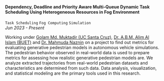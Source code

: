 #### **Dependency, Deadline and Priority Aware Multi-Queue Dynamic Task Scheduling Using Heterogeneous Resources in Fog Environment**

`Task Scheduling` `Fog Computing` `Simulation` <br>
_Jun 2023 - Present_

Working under [Golam Md. Muktadir (UC Santa Cruz)](https://scholar.google.com/citations?user=RDa4TOgAAAAJ&hl=en), [Dr. A.B.M. Alim Al Islam (BUET)](https://scholar.google.com/citations?user=K-AIPzQAAAAJ&hl=en) and [Dr. Mahmuda Naznin](https://scholar.google.com/citations?user=dJx58AQAAAAJ&hl=en) on a project to find out metrics for evaluating generative pedestrian models in autonomous vehicle simulations. The pedestrian behavior observed in real-world data is used to prepare metrics for assessing how realistic generative pedestrian models are. We analyze extracted trajectories from real-world pedestrian datasets and characteristics are determined from such data. Data analysis, visualization, and statistical modeling are the primary tools used in this research.
